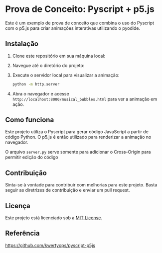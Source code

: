 # Prova de Conceito: Pyscript + p5.js

Este é um exemplo de prova de conceito que combina o uso do Pyscript com o p5.js para criar animações interativas utilizando o pyodide.


## Instalação

1. Clone este repositório em sua máquina local:

   
2. Navegue até o diretório do projeto:


3. Execute o servidor local para visualizar a animação:

    ```bash
    python -m http.server
    ```

4. Abra o navegador e acesse `http://localhost:8000/musical_bubbles.html` para ver a animação em ação.

## Como funciona

Este projeto utiliza o Pyscript para gerar código JavaScript a partir de código Python. O p5.js é então utilizado para renderizar a animação no navegador.

O arquivo `server.py` serve somente para adicionar o Cross-Origin para permitir edição do código

## Contribuição

Sinta-se à vontade para contribuir com melhorias para este projeto. Basta seguir as diretrizes de contribuição e enviar um pull request.

## Licença

Este projeto está licenciado sob a [MIT License](LICENSE).


## Referência

https://github.com/kwertyops/pyscript-p5js